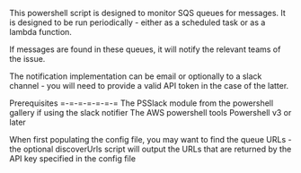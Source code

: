 This powershell script is designed to monitor SQS queues for messages. 
It is designed to be run periodically - either as a scheduled task or as a lambda function.

If messages are found in these queues, it will notify the relevant teams of the issue.

The notification implementation can be email or optionally to a slack channel - you will need to provide a valid API token in the case of the latter.

Prerequisites
=-=-=-=-=-=-=
The PSSlack module from the powershell gallery if using the slack notifier
The AWS powershell tools
Powershell v3 or later

When first populating the config file, you may want to find the queue URLs - the optional discoverUrls script will output the URLs that are returned by the API key specified in the config file